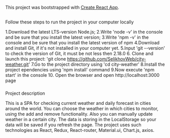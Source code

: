 This project was bootstrapped with [Create React App](https://github.com/facebook/create-react-app).

##

Follow these steps to run the project in your computer locally

1.Download the latest LTS-version Node.js;
2.Write 'node -v' in the console and be sure that you install the latest version;
3.Write 'npm -v' in the console and be sure that you install the latest version of npm
4.Download and install Git, if it's not installed in your computer yet.
5.Input 'git --version' to check the version of Git, it must be not less then 2.18.0
6. Clone and launch this project: 'git clone https://github.com/SelikhovWeb/city-weather.git'
7.Go to the project directory using 'cd city-weather'
8.Install the project ependencies using 'npm install' command
9.Now execute 'npm start' in the console
10. Open the browser and open http://localhost:3000 page

###

Project description

This is a SPA for checking current weather and daily forecast in cities around the world. You can choose the weather in which cities to monitor, using the add and remove functionality. Also you can manually update weather in a certain city. The data is storing in the LocalStorage so your data will be saved if you refresh the page. The project uses such technologies as React, Redux, React-router, Material.ui, Chart.js, axios.
